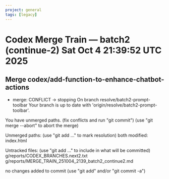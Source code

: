 ```yaml
---
project: general
tags: [legacy]
---
```

# Codex Merge Train — batch2 (continue-2) Sat Oct  4 21:39:52 UTC 2025

## Merge codex/add-function-to-enhance-chatbot-actions
- merge: CONFLICT → stopping
On branch resolve/batch2-prompt-toolbar
Your branch is up to date with 'origin/resolve/batch2-prompt-toolbar'.

You have unmerged paths.
  (fix conflicts and run "git commit")
  (use "git merge --abort" to abort the merge)

Unmerged paths:
  (use "git add <file>..." to mark resolution)
	both modified:   index.html

Untracked files:
  (use "git add <file>..." to include in what will be committed)
	g/reports/CODEX_BRANCHES.next2.txt
	g/reports/MERGE_TRAIN_251004_2139_batch2_continue2.md

no changes added to commit (use "git add" and/or "git commit -a")
